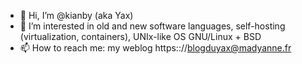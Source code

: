 - 👋 Hi, I’m @kianby (aka Yax)
- 👀 I’m interested in old and new software languages, self-hosting (virtualization, containers), UNIx-like OS GNU/Linux + BSD
- 📫 How to reach me: my weblog https:://blogduyax@madyanne.fr

<!---
kianby/kianby is a ✨ special ✨ repository because its `README.md` (this file) appears on your GitHub profile.
You can click the Preview link to take a look at your changes.
--->
